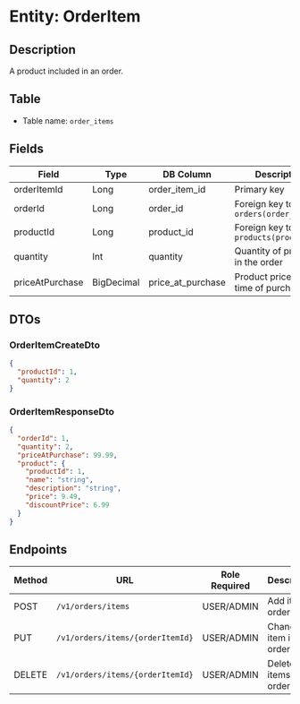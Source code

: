 # Entity: OrderItem

## Description
A product included in an order.

## Table
- Table name: `order_items`

## Fields

| Field           | Type       | DB Column           | Description                                  |
|-----------------|------------|---------------------|----------------------------------------------|
| orderItemId     | Long       | order_item_id       | Primary key                                  |
| orderId         | Long       | order_id            | Foreign key to `orders(order_id)`            |
| productId       | Long       | product_id          | Foreign key to `products(product_id)`        |
| quantity        | Int        | quantity            | Quantity of product in the order             |
| priceAtPurchase | BigDecimal | price_at_purchase   | Product price at the time of purchase        |

## DTOs

### OrderItemCreateDto

```json
{
  "productId": 1,
  "quantity": 2
}
```

### OrderItemResponseDto

```json
{
  "orderId": 1,
  "quantity": 2,
  "priceAtPurchase": 99.99,
  "product": {
    "productId": 1,
    "name": "string",
    "description": "string",
    "price": 9.49,
    "discountPrice": 6.99
  }
}
```

## Endpoints

| Method | URL                              | Role Required  | Description             |
|--------|----------------------------------|----------------|-------------------------|
| POST   | `/v1/orders/items`               | USER/ADMIN     | Add item to order       |
| PUT    | `/v1/orders/items/{orderItemId}` | USER/ADMIN     | Change item in order    |
| DELETE | `/v1/orders/items/{orderItemId}` | USER/ADMIN     | Delete items from order |
